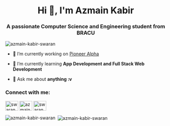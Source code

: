 <h1 align="center">Hi 👋, I'm Azmain Kabir</h1>
<h3 align="center">A passionate Computer Science and Engineering student from BRACU</h3>

<p align="left"> <img src="https://komarev.com/ghpvc/?username=azmain-kabir-swaran&label=Profile%20views&color=0e75b6&style=flat" alt="azmain-kabir-swaran" /> </p>

- 🔭 I’m currently working on [Pioneer Alpha](https://pioneeralpha.com/)

- 🌱 I’m currently learning **App Development and Full Stack Web Development**

- 💬 Ask me about **anything :v**

<h3 align="left">Connect with me:</h3>
<p align="left">
<a href="https://twitter.com/swaran792" target="blank"><img align="center" src="https://cdn.jsdelivr.net/npm/simple-icons@3.0.1/icons/twitter.svg" alt="swaran792" height="30" width="40" /></a>
<a href="https://linkedin.com/in/azmain-kabir-5631a4175/" target="blank"><img align="center" src="https://cdn.jsdelivr.net/npm/simple-icons@3.0.1/icons/linkedin.svg" alt="azmain-kabir-5631a4175/" height="30" width="40" /></a>
<a href="https://codeforces.com/profile/swaran" target="blank"><img align="center" src="https://cdn.jsdelivr.net/npm/simple-icons@3.0.1/icons/codeforces.svg" alt="swaran" height="30" width="40" /></a>
</p>

<p><img align="left" src="https://github-readme-stats.vercel.app/api/top-langs?username=azmain-kabir-swaran&show_icons=true&locale=en&layout=compact" alt="azmain-kabir-swaran" /></p>

<p>&nbsp;<img align="center" src="https://github-readme-stats.vercel.app/api?username=azmain-kabir-swaran&show_icons=true&locale=en" alt="azmain-kabir-swaran" /></p>

